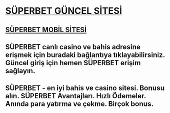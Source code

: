 
## <h1><b><a href="https://urlz.fr/rRtj">SÜPERBET GÜNCEL SİTESİ</a></b></h1>
## <b><a href="https://urlz.fr/rRtj">SÜPERBET MOBİL SİTESİ</a></b><br>


## SÜPERBET canlı casino ve bahis adresine erişmek için buradaki bağlantıya tıklayabilirsiniz. Güncel giriş için hemen SÜPERBET erişim sağlayın.

## SÜPERBET - en iyi bahis ve casino sitesi. Bonusu alın. SÜPERBET Avantajları. Hızlı Ödemeler. Anında para yatırma ve çekme. Birçok bonus.

